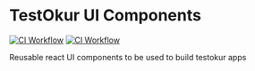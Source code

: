 # TestOkur UI Components

[![CI Workflow](https://github.com/testokur/testokur-ui-components/actions/workflows/ci.yml/badge.svg)](https://github.com/testokur/testokur-ui-components/actions/workflows/ci.yml) [![CI Workflow](https://badgen.net/github/license/testokur/testokur-ui-components)](https://github.com/testokur/testokur-ui-components/blob/master/LICENSE)

Reusable react UI components to be used to build testokur apps
